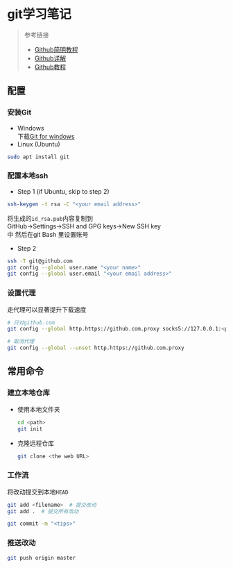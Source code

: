 # git学习笔记

> 参考链接
>
>- [Github简明教程](https://www.runoob.com/w3cnote/git-guide.html)
>- [Github详解](https://blog.csdn.net/Hanani_Jia/article/details/77950594)
>- [Github教程](https://blog.csdn.net/rj597306518/article/details/71307757)

## 配置

### 安装Git

- Windows  
下载[Git for windows](http://msysgit.github.io/)  
- Linux (Ubuntu)  

```bash
sudo apt install git
```

### 配置本地ssh

- Step 1 (if Ubuntu, skip to step 2)  

```Bash
ssh-keygen -t rsa -C "<your email address>"
```  

将生成的`id_rsa.pub`内容复制到  
GitHub->Settings->SSH and GPG keys->New SSH key  
中 然后在git Bash 里设置账号  

- Step 2

```Bash
ssh -T git@github.com
git config --global user.name "<your name>"
git config --global user.email "<your email address>"
```

### 设置代理

走代理可以显著提升下载速度

```Bash
# 只对github.com
git config --global http.https://github.com.proxy socks5://127.0.0.1:<proxy port number>

# 取消代理
git config --global --unset http.https://github.com.proxy
```

## 常用命令

### 建立本地仓库

- 使用本地文件夹  

   ```bash
   cd <path>
   git init
   ```

- 克隆远程仓库

    ```bash
    git clone <the web URL>
    ```

### 工作流  

将改动提交到本地`HEAD`

```bash
git add <filename>  # 提交改动
git add .  # 提交所有改动

git commit -m "<tips>"
```

### 推送改动

```bash
git push origin master
```
